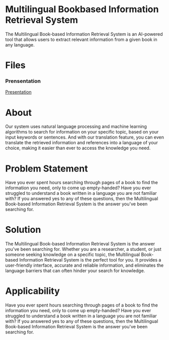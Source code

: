 # **Multilingual Bookbased Information Retrieval System**

The Multilingual Book-based Information Retrieval System is an AI-powered tool that allows users to extract relevant information from a given book in any language.


# **Files**

### **Prensentation**
[Presentation](https://drive.google.com/file/d/1kZMPLETreDFc-2GroSoP1c7v2iejuE_s/view?usp=share_link )



# **About**

Our system uses natural language processing and machine learning algorithms to search for information on your specific topic, based on your input keywords or sentences. And with our translation feature, you can even translate the retrieved information and references into a language of your choice, making it easier than ever to access the knowledge you need.

# **Problem Statement**

Have you ever spent hours searching through pages of a book to find the information
you need, only to come up empty-handed? Have you ever struggled to understand a book
written in a language you are not familiar with? If you answered yes to any of these
questions, then the Multilingual Book-based Information Retrieval System is the answer
you've been searching for.

# **Solution**
The Multilingual Book-based Information Retrieval System is the answer you've been
searching for. Whether you are a researcher, a student, or just someone seeking
knowledge on a specific topic, the Multilingual Book-based Information Retrieval
System is the perfect tool for you. It provides a user-friendly interface, accurate and
reliable information, and eliminates the language barriers that can often hinder your
search for knowledge.

# **Applicability**
Have you ever spent hours searching through pages of a book to find the information
you need, only to come up empty-handed? Have you ever struggled to understand a book
written in a language you are not familiar with? If you answered yes to any of these
questions, then the Multilingual Book-based Information Retrieval System is the answer
you've been searching for.